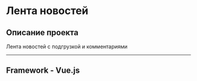 # Лента новостей
## Описание проекта
Лента новостей с подгрузкой и комментариями
____
## Framework - Vue.js
